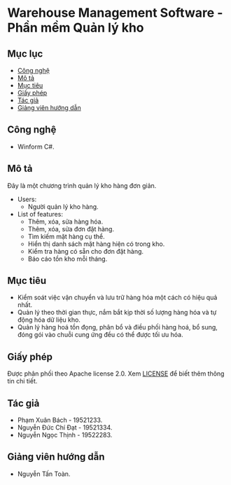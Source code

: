 # Warehouse Management Software - Phần mềm Quản lý kho

## Mục lục
- [Công nghệ](#công-nghệ)
- [Mô tả](#mô-tả)
- [Mục tiêu](#mục-tiêu)
- [Giấy phép](#giấy-phép)
- [Tác giả](#tác-giả)
- [Giảng viên hướng dẫn](#giảng-viên-hướng-dẫn)
## Công nghệ
- Winform C#.
## Mô tả
Đây là một chương trình quản lý kho hàng đơn giản.
- Users: 
  - Người quản lý kho hàng.
- List of features: 
  - Thêm, xóa, sửa hàng hóa.
  - Thêm, xóa, sửa đơn đặt hàng.
  - Tìm kiếm mặt hàng cụ thể.
  - Hiển thị danh sách mặt hàng hiện có trong kho.
  - Kiểm tra hàng có sẵn cho đơn đặt hàng.
  - Báo cáo tồn kho mỗi tháng.
## Mục tiêu
- Kiểm soát việc vận chuyển và lưu trữ hàng hóa một cách có hiệu quả nhất.
- Quản lý theo thời gian thực, nắm bắt kịp thời số lượng hàng hóa và tự động hóa dữ liệu kho.
- Quản lý hàng hoá tồn đọng, phân bổ và điều phối hàng hoá, bổ sung, đóng gói vào chuỗi cung ứng đều có thể được tối ưu hóa.
## Giấy phép
Được phân phối theo Apache license 2.0. Xem [LICENSE](https://www.apache.org/licenses/LICENSE-2.0) để biết thêm thông tin chi tiết.
## Tác giả
- Phạm Xuân Bách - 19521233.
- Nguyễn Đức Chí Đạt - 19521334.
- Nguyễn Ngọc Thịnh - 19522283.
## Giảng viên hướng dẫn
- Nguyễn Tấn Toàn.
